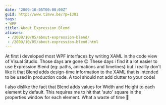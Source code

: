 ```yaml
---
date: "2009-10-05T00:00:00Z"
guid: http://www.timvw.be/?p=1301
tags:
- WPF
title: About Expression Blend
aliases:
 - /2009/10/05/about-expression-blend/
 - /2009/10/05/about-expression-blend.html
---
```

At first i developed most WPF interfaces by writing XAML in the code view of Visual Studio. Those days are gone 😉 These days i find it a lot easier to use Expression Blend (eg: paths, animations and timelines) but i reallly don't like it that Blend adds design-time information to the XAML that is intended to be used in production code. A tool should not add clutter to your code!

I also dislike the fact that Blend adds values for Width and Height to each element by default. This requires me to hit that 'auto' square in the properties window for each element. What a waste of time 🙁
